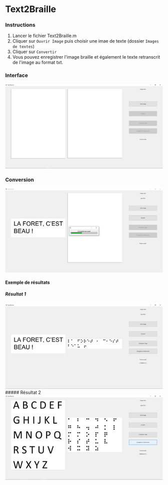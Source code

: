# Text2Braille
### Instructions
1. Lancer le fichier Text2Braille.m
2. Cliquer sur `Ouvrir Image` puis choisir une imae de texte (dossier `Images de textes`)
3. Cliquer sur `Convertir`
4. Vous pouvez enregistrer l'image braille et également le texte retranscrit de l'image au format txt.

### Interface
<img src="./info/interface.png" alt="interface">

### Conversion
<img src="./info/conversion.png" alt="conversion">

#### Exemple de résultats
##### Résultat 1
<img src="./info/resultat1.png"  alt="resultat 1">
##### Résultat 2
<img src="./info/resultat2.png"  alt="resultat 2">
